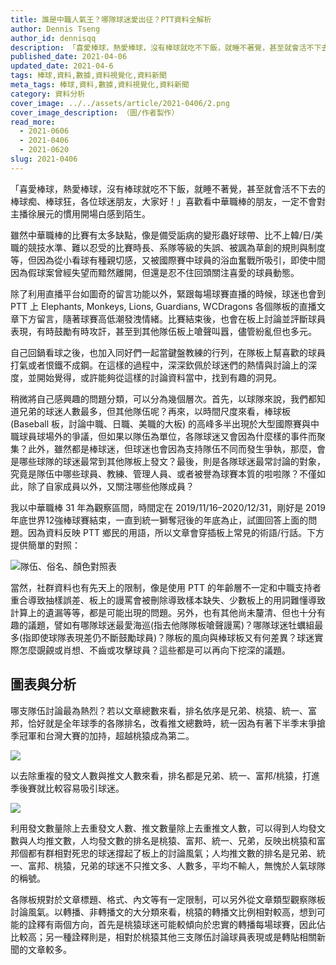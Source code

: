 ```yaml
---
title: 誰是中職人氣王？哪隊球迷愛出征？PTT資料全解析
author: Dennis Tseng
author_id: dennisqq
description: 「喜愛棒球，熱愛棒球，沒有棒球就吃不下飯，就睡不著覺，甚至就會活不下去的棒球痴、棒球狂，各位球迷朋友，大家好！」喜歡看中華職棒的朋友，一定不會對主播徐展元的慣用開場白感到陌生。
published_date: 2021-04-06
updated_date: 2021-04-6
tags: 棒球,資料,數據,資料視覺化,資料新聞
meta_tags: 棒球,資料,數據,資料視覺化,資料新聞
category: 資料分析
cover_image: ../../assets/article/2021-0406/2.png
cover_image_description: （圖/作者製作）
read_more: 
  - 2021-0606
  - 2021-0406
  - 2021-0620
slug: 2021-0406
---
```


<script>
  import Img from '$lib/article/Img.svelte'
  import Bookmark from '$lib/article/Bookmark.svelte'
</script>

「喜愛棒球，熱愛棒球，沒有棒球就吃不下飯，就睡不著覺，甚至就會活不下去的棒球痴、棒球狂，各位球迷朋友，大家好！」喜歡看中華職棒的朋友，一定不會對主播徐展元的慣用開場白感到陌生。

雖然中華職棒的比賽有太多缺點，像是備受詬病的變形蟲好球帶、比不上韓/日/美職的競技水準、難以忍受的比賽時長、系隊等級的失誤、被諷為草創的規則與制度等，但因為從小看球有種親切感，又被國際賽中球員的浴血奮戰所吸引，即使中間因為假球案曾經失望而黯然離開，但還是忍不住回頭關注喜愛的球員動態。

除了利用直播平台如圖奇的留言功能以外，緊跟每場球賽直播的時候，球迷也會到 PTT 上 Elephants, Monkeys, Lions, Guardians, WCDragons 各個隊板的直播文章下方留言，隨著球賽高低潮發洩情緒。比賽結束後，也會在板上討論並評斷球員表現，有時鼓勵有時攻訐，甚至到其他隊伍板上嗆聲叫囂，儘管紛亂但也多元。

自己回鍋看球之後，也加入同好們一起當鍵盤教練的行列，在隊板上幫喜歡的球員打氣或者恨鐵不成鋼。在這樣的過程中，深深欽佩於球迷們的熱情與討論上的深度，並開始覺得，或許能夠從這樣的討論資料當中，找到有趣的洞見。

稍微將自己感興趣的問題分類，可以分為幾個層次。首先，以球隊來說，我們都知道兄弟的球迷人數最多，但其他隊伍呢？再來，以時間尺度來看，棒球板(Baseball 板，討論中職、日職、美職的大板) 的高峰多半出現於大型國際賽與中職球員球場外的爭議，但如果以隊伍為單位，各隊球迷又會因為什麼樣的事件而聚集？此外，雖然都是棒球迷，但球迷也會因為支持隊伍不同而發生爭執，那麼，會是哪些球隊的球迷最常到其他隊板上發文？最後，則是各隊球迷最常討論的對象，究竟是隊伍中哪些球員、教練、管理人員、或者被譽為球賽本質的啦啦隊？不僅如此，除了自家成員以外，又關注哪些他隊成員？

我以中華職棒 31 年為觀察區間，時間定在 2019/11/16–2020/12/31，剛好是 2019 年底世界12強棒球賽結束，一直到統一獅奪冠後的年底為止，試圖回答上面的問題。因為資料反映 PTT 鄉民的用語，所以文章會穿插板上常見的術語/行話。下方提供簡單的對照：

<Img src="../../assets/article/2021-0406/1.png">隊伍、俗名、顏色對照表</Img>

當然，社群資料也有先天上的限制，像是使用 PTT 的年齡層不一定和中職支持者重合導致抽樣誤差、板上的謾罵會被刪除導致樣本缺失、少數板上的用詞難懂導致計算上的遺漏等等，都是可能出現的問題。另外，也有其他尚未釐清、但也十分有趣的議題，譬如有哪隊球迷最愛海巡(指去他隊隊板嗆聲謾罵)？哪隊球迷牡蠣組最多(指即使球隊表現差仍不斷鼓勵球員)？隊板的風向與棒球板又有何差異？球迷實際怎麼覬覦或肖想、不齒或攻擊球員？這些都是可以再向下挖深的議題。

## 圖表與分析

哪支隊伍討論最為熱烈？若以文章總數來看，排名依序是兄弟、桃猿、統一、富邦，恰好就是全年球季的各隊排名，改看推文總數時，統一因為有著下半季末爭搶季冠軍和台灣大賽的加持，超越桃猿成為第二。

<Img src="../../assets/article/2021-0406/2.png"/>

以去除重複的發文人數與推文人數來看，排名都是兄弟、統一、富邦/桃猿，打進季後賽就比較容易吸引球迷。

<Img src="../../assets/article/2021-0406/3.png"/>

利用發文數量除上去重發文人數、推文數量除上去重推文人數，可以得到人均發文數與人均推文數，人均發文數的排名是桃猿、富邦、統一、兄弟，反映出桃猿和富邦個都有群相對死忠的球迷撐起了板上的討論風氣；人均推文數的排名是兄弟、統一、富邦、桃猿，兄弟的球迷不只推文多、人數多，平均不輸人，無愧於人氣球隊的稱號。

各隊板規對於文章標題、格式、內文等有一定限制，可以另外從文章類型觀察隊板討論風氣。以轉播、非轉播文的大分類來看，桃猿的轉播文比例相對較高，想到可能的詮釋有兩個方向，首先是桃猿球迷可能較傾向於忠實的轉播每場球賽，因此佔比較高；另一種詮釋則是，相對於桃猿其他三支隊伍討論球員表現或是轉貼相關新聞的文章較多。


<Bookmark url="https://www.thenewslens.com" />

<Bookmark url="https://www.nytimes.com" />
